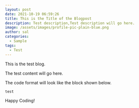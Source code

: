 ```yaml
---
layout: post
date: 2021-10-19 06:59:26
title: This is the Title of the Blogpost
description: Test description,Test description will go here.
image: /assets/images/profile-pic-plain-blue.png
author: sal
categories:
  - Sample
tags:
  - Test
---
```

This is the test blog.

The test content will go here.



The code format will look like the block shown below.

```java
test
```

Happy Coding!